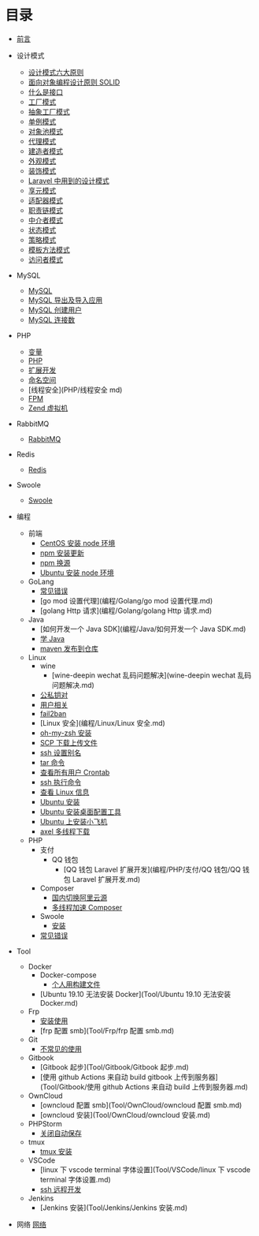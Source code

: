 # 目录

- [前言](README.md)

- 设计模式
    - [设计模式六大原则](DesignPatterns/设计模式六大原则.md)
    - [面向对象编程设计原则 SOLID](DesignPatterns/面向对象编程设计原则SOLID.md)
    - [什么是接口](DesignPatterns/什么是接口.md)
    - [工厂模式](DesignPatterns/工厂模式.md)
    - [抽象工厂模式](DesignPatterns/抽象工厂模式.md)
    - [单例模式](DesignPatterns/单例模式.md)
    - [对象池模式](DesignPatterns/对象池模式.md)
    - [代理模式](DesignPatterns/代理模式.md)
    - [建造者模式](DesignPatterns/建造者模式.md)
    - [外观模式](DesignPatterns/外观模式.md)
    - [装饰模式](DesignPatterns/装饰模式.md)
    - [Laravel 中用到的设计模式](DesignPatterns/Laravel中用到的设计模式.md)
    - [享元模式](DesignPatterns/享元模式.md)
    - [适配器模式](DesignPatterns/适配器模式.md)
    - [职责链模式](DesignPatterns/职责链模式.md)
    - [中介者模式](DesignPatterns/中介者模式.md)
    - [状态模式](DesignPatterns/状态模式.md)
    - [策略模式](DesignPatterns/策略模式.md)
    - [模板方法模式](DesignPatterns/模板方法模式.md)
    - [访问者模式](DesignPatterns/访问者模式.md)
- MySQL
    - [MySQL](MySQL/MySQL.md)
    - [MySQL 导出及导入应用](MySQL/MySQL导出及导入应用.md)
    - [MySQL 创建用户](MySQL/MySQL创建用户.md)
    - [MySQL 连接数](MySQL/MySQL连接数.md)
- PHP
  - [变量](PHP/变量.md)
  - [PHP](PHP/PHP.md)
  - [扩展开发](PHP/扩展开发.md)
  - [命名空间](PHP/命名空间.md)
  - [线程安全](PHP/线程安全 md)
  - [FPM](PHP/FPM.md)
  - [Zend 虚拟机](PHP/Zend虚拟机.md)
- RabbitMQ
    - [RabbitMQ](RabbitMQ/RabbitMQ.md)
- Redis
    - [Redis](Redis/Redis.md)
- Swoole
    - [Swoole](Swoole/Swoole.md)
- 编程
  - 前端
    - [CentOS 安装 node 环境](编程/前端/CentOS安装node环境.md)
    - [npm 安装更新](编程/前端/npm安装更新.md)
    - [npm 换源](编程/前端/npm换源.md)
    - [Ubuntu 安装 node 环境](编程/前端/Ubuntu安装node环境.md)
  - GoLang
    - [常见错误](编程/Golang/常见错误)
    - [go mod 设置代理](编程/Golang/go mod 设置代理.md)
    - [golang Http 请求](编程/Golang/golang Http 请求.md)
  - Java
    - [如何开发一个 Java SDK](编程/Java/如何开发一个 Java SDK.md)
    - [学 Java](编程/Java/学Java.md)
    - [maven 发布到仓库](编程/Java/maven发布到仓库.md)
  - Linux
    - wine
      - [wine-deepin wechat 乱码问题解决](wine-deepin wechat 乱码问题解决.md)
    - [公私钥对](编程/Linux/公私钥对.md)
    - [用户相关](编程/Linux/用户相关.md)
    - [fail2ban](编程/Linux/fail2ban.md)
    - [Linux 安全](编程/Linux/Linux 安全.md)
    - [oh-my-zsh 安装](编程/Linux/oh-my-zsh安装.md)
    - [SCP 下载上传文件](编程/Linux/SCP下载上传文件.md)
    - [ssh 设置别名](编程/Linux/ssh设置别名.md)
    - [tar 命令](编程/Linux/tar.md)
    - [查看所有用户 Crontab](/编程/Linux/查看所有crontab.md)
    - [ssh 执行命令](/编程/Linux/ssh执行命令.md)
    - [查看 Linux 信息](/编程/Linux/查看Linux信息.md)
    - [Ubuntu 安装](/编程/Linux/Ubuntu安装.md)
    - [Ubuntu 安装桌面配置工具](/编程/Linux/Ubuntu安装桌面配置工具.md)
    - [Ubuntu 上安装小飞机](/编程/Linux/Ubuntu上安装小飞机.md)
    - [axel 多线程下载](/编程/Linux/axel多线程下载.md)
  - PHP
    - 支付
      - QQ 钱包
        - [QQ 钱包 Laravel 扩展开发](编程/PHP/支付/QQ 钱包/QQ 钱包 Laravel 扩展开发.md)
    - Composer
      - [国内切换阿里云源](编程/PHP/Composer/国内切换阿里云源.md)
      - [多线程加速 Composer](编程/PHP/Composer/多线程下载加速Composer.md)
    - Swoole
      - [安装](编程/PHP/Swoole/安装.md)
    - [常见错误](编程/PHP/常见错误.md)
- Tool
  - Docker
    - Docker-compose
      - [个人用构建文件](Tool/Docker/Docker-Compose/个人用构建文件.md)
    - [Ubuntu 19.10 无法安装 Docker](Tool/Ubuntu 19.10 无法安装 Docker.md)
  - Frp
    - [安装使用](Tool/Frp/安装.md)
    - [frp 配置 smb](Tool/Frp/frp 配置 smb.md)
  - Git
    - [不常见的使用](Tool/Git/不常见的使用.md)
  - Gitbook
    - [Gitbook 起步](Tool/Gitbook/Gitbook 起步.md)
    - [使用 github Actions 来自动 build gitbook 上传到服务器](Tool/Gitbook/使用 github Actions 来自动 build 上传到服务器.md)
  - OwnCloud
    - [owncloud 配置 smb](Tool/OwnCloud/owncloud 配置 smb.md)
    - [owncloud 安装](Tool/OwnCloud/owncloud 安装.md)
  - PHPStorm
    - [关闭自动保存](Tool/PHPStorm/关闭自动保存.md)
  - tmux
    - [tmux 安装](Tool/Tmux/tmux安装.md)
  - VSCode
    - [linux 下 vscode terminal 字体设置](Tool/VSCode/linux 下 vscode terminal 字体设置.md)
    - [ssh 远程开发](Tool/VSCode/ssh远程开发.md)
  - Jenkins
    - [Jenkins 安装](Tool/Jenkins/Jenkins 安装.md)
- 网络
    [网络](网络/网络.md)